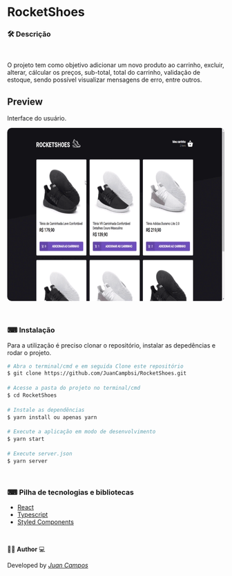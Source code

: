 <p align="center">
<h1>
 RocketShoes
</h1>
</p>

### 🛠  Descrição   

</br>

O projeto tem como objetivo adicionar um novo produto ao carrinho, excluir, alterar, cálcular os preços, sub-total, total do carrinho, validação de estoque, sendo possível visualizar mensagens de erro, entre outros.


## Preview 
Interface do usuário.
</br>

<p align="center">
  <kbd>
 <img width="800" style="border-radius: 10px" height="400" src="https://github.com/JuanCampbsi/RocketShoes/blob/4dc50039e3051c2d3b51abc473ea2676176a4619/src/assets/gif-preview.gif" alt="Intro"> 
  </kbd>
  </br>
</p>

</br>

### ⌨ Instalação
Para a utilização é preciso clonar o repositório, instalar as depedências e rodar o projeto.

```bash
# Abra o terminal/cmd e em seguida Clone este repositório
$ git clone https://github.com/JuanCampbsi/RocketShoes.git

# Acesse a pasta do projeto no terminal/cmd
$ cd RocketShoes

# Instale as dependências
$ yarn install ou apenas yarn

# Execute a aplicação em modo de desenvolvimento
$ yarn start

# Execute server.json
$ yarn server

```

</br>

### ⌨ Pilha de tecnologias e bibliotecas

-   [React](https://github.com/facebook/react)
-   [Typescript](https://www.typescriptlang.org/)
-   [Styled Components](https://www.styled-components.com/) 

</br>

👨‍💻 **Author** 💻

Developed by [_Juan Campos_](https://www.linkedin.com/in/juancampos-ferreira/)

